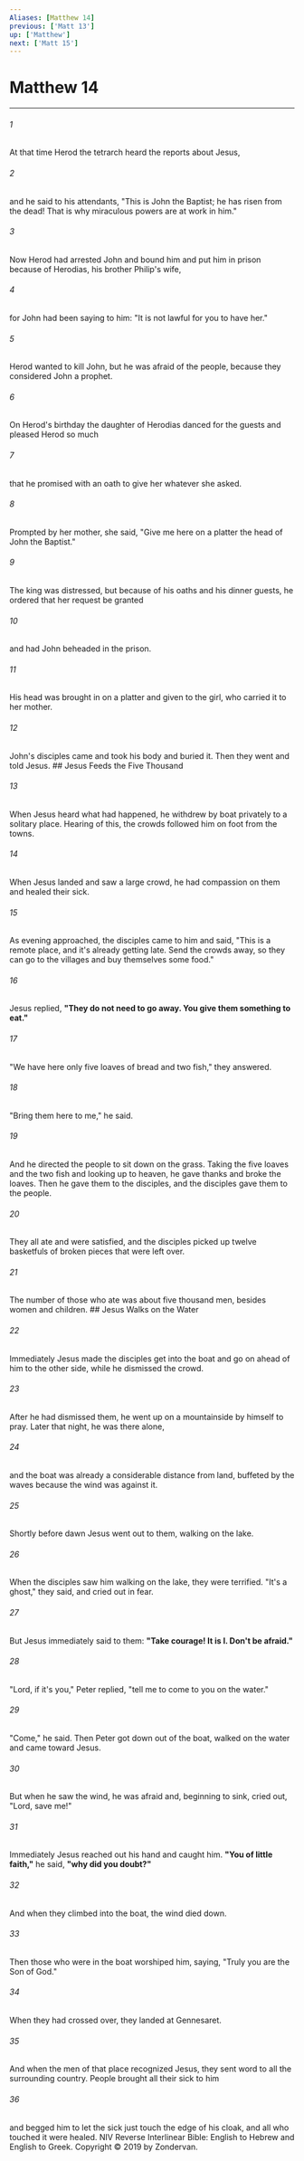 ```yaml
---
Aliases: [Matthew 14]
previous: ['Matt 13']
up: ['Matthew']
next: ['Matt 15']
---
```

# Matthew 14

***


###### 1 
At that time Herod the tetrarch heard the reports about Jesus, 

###### 2 
and he said to his attendants, "This is John the Baptist; he has risen from the dead! That is why miraculous powers are at work in him." 

###### 3 
Now Herod had arrested John and bound him and put him in prison because of Herodias, his brother Philip's wife, 

###### 4 
for John had been saying to him: "It is not lawful for you to have her." 

###### 5 
Herod wanted to kill John, but he was afraid of the people, because they considered John a prophet. 

###### 6 
On Herod's birthday the daughter of Herodias danced for the guests and pleased Herod so much 

###### 7 
that he promised with an oath to give her whatever she asked. 

###### 8 
Prompted by her mother, she said, "Give me here on a platter the head of John the Baptist." 

###### 9 
The king was distressed, but because of his oaths and his dinner guests, he ordered that her request be granted 

###### 10 
and had John beheaded in the prison. 

###### 11 
His head was brought in on a platter and given to the girl, who carried it to her mother. 

###### 12 
John's disciples came and took his body and buried it. Then they went and told Jesus. ## Jesus Feeds the Five Thousand 

###### 13 
When Jesus heard what had happened, he withdrew by boat privately to a solitary place. Hearing of this, the crowds followed him on foot from the towns. 

###### 14 
When Jesus landed and saw a large crowd, he had compassion on them and healed their sick. 

###### 15 
As evening approached, the disciples came to him and said, "This is a remote place, and it's already getting late. Send the crowds away, so they can go to the villages and buy themselves some food." 

###### 16 
Jesus replied, **"They do not need to go away. You give them something to eat."** 

###### 17 
"We have here only five loaves of bread and two fish," they answered. 

###### 18 
"Bring them here to me," he said. 

###### 19 
And he directed the people to sit down on the grass. Taking the five loaves and the two fish and looking up to heaven, he gave thanks and broke the loaves. Then he gave them to the disciples, and the disciples gave them to the people. 

###### 20 
They all ate and were satisfied, and the disciples picked up twelve basketfuls of broken pieces that were left over. 

###### 21 
The number of those who ate was about five thousand men, besides women and children. ## Jesus Walks on the Water 

###### 22 
Immediately Jesus made the disciples get into the boat and go on ahead of him to the other side, while he dismissed the crowd. 

###### 23 
After he had dismissed them, he went up on a mountainside by himself to pray. Later that night, he was there alone, 

###### 24 
and the boat was already a considerable distance from land, buffeted by the waves because the wind was against it. 

###### 25 
Shortly before dawn Jesus went out to them, walking on the lake. 

###### 26 
When the disciples saw him walking on the lake, they were terrified. "It's a ghost," they said, and cried out in fear. 

###### 27 
But Jesus immediately said to them: **"Take courage! It is I. Don't be afraid."** 

###### 28 
"Lord, if it's you," Peter replied, "tell me to come to you on the water." 

###### 29 
"Come," he said. Then Peter got down out of the boat, walked on the water and came toward Jesus. 

###### 30 
But when he saw the wind, he was afraid and, beginning to sink, cried out, "Lord, save me!" 

###### 31 
Immediately Jesus reached out his hand and caught him. **"You of little faith,"** he said, **"why did you doubt?"** 

###### 32 
And when they climbed into the boat, the wind died down. 

###### 33 
Then those who were in the boat worshiped him, saying, "Truly you are the Son of God." 

###### 34 
When they had crossed over, they landed at Gennesaret. 

###### 35 
And when the men of that place recognized Jesus, they sent word to all the surrounding country. People brought all their sick to him 

###### 36 
and begged him to let the sick just touch the edge of his cloak, and all who touched it were healed. NIV Reverse Interlinear Bible: English to Hebrew and English to Greek. Copyright © 2019 by Zondervan.
